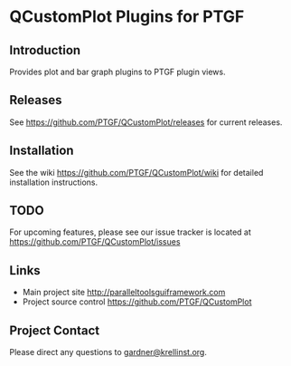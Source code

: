 # QCustomPlot Plugins for PTGF

## Introduction
Provides plot and bar graph plugins to PTGF plugin views.

## Releases
See <https://github.com/PTGF/QCustomPlot/releases> for current releases.

## Installation
See the wiki <https://github.com/PTGF/QCustomPlot/wiki> for detailed installation instructions.

## TODO
For upcoming features, please see our issue tracker is located at <https://github.com/PTGF/QCustomPlot/issues>

## Links
* Main project site       <http://paralleltoolsguiframework.com>
* Project source control  <https://github.com/PTGF/QCustomPlot>

## Project Contact
Please direct any questions to <gardner@krellinst.org>.


